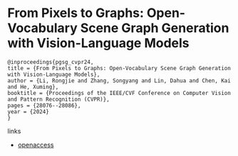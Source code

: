 # From Pixels to Graphs: Open-Vocabulary Scene Graph Generation with Vision-Language Models

```
@inproceedings{pgsg_cvpr24,
title = {From Pixels to Graphs: Open-Vocabulary Scene Graph Generation with Vision-Language Models},
author = {Li, Rongjie and Zhang, Songyang and Lin, Dahua and Chen, Kai and He, Xuming},
booktitle = {Proceedings of the IEEE/CVF Conference on Computer Vision and Pattern Recognition (CVPR)},
pages = {28076--28086},
year = {2024}
}
```

links
- [openaccess](https://openaccess.thecvf.com//content/CVPR2024/html/Li_From_Pixels_to_Graphs_Open-Vocabulary_Scene_Graph_Generation_with_Vision-Language_CVPR_2024_paper.html)

